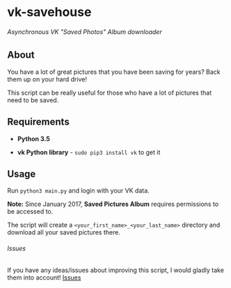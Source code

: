 # vk-savehouse
###### Asynchronous VK "Saved Photos" Album downloader

## About
You have a lot of great pictures that you have been saving for years? Back them up on your hard drive!

This script can be really useful for those who have a lot of pictures that need to be saved.

## Requirements
- **Python 3.5**

- **vk Python library** - `sudo pip3 install vk` to get it

## Usage
Run `python3 main.py` and login with your VK data. 

**Note:** Since January 2017, **Saved Pictures Album** requires permissions to be accessed to. 

The script will create a `<your_first_name>_<your_last_name>` directory and download all your saved pictures there.

###### Issues
If you have any ideas/issues about improving this script, I would gladly take them into account! [Issues](https://github.com/jonsnow123kappa/vk-savehouse/issues)